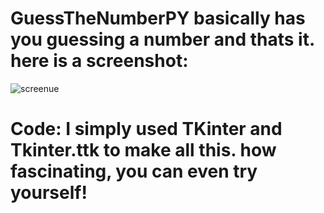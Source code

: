 # GuessTheNumberPY basically has you guessing a number and thats it. here is a screenshot:

 ![screenue](https://github.com/JukzaDX/GuessTheNumberPY/assets/157161475/60a439ee-7b06-4d64-8766-88938176b451)

# Code: I simply used TKinter and Tkinter.ttk to make all this. how fascinating, you can even try yourself!
